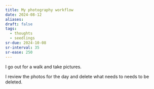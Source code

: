```yaml
---
title: My photography workflow
date: 2024-08-12
aliases: 
draft: false
tags:
  - thoughts
  - seedlings
sr-due: 2024-10-08
sr-interval: 35
sr-ease: 250
---
```

I go out for a walk and take pictures.

I review the photos for the day and delete what needs to needs to be deleted.